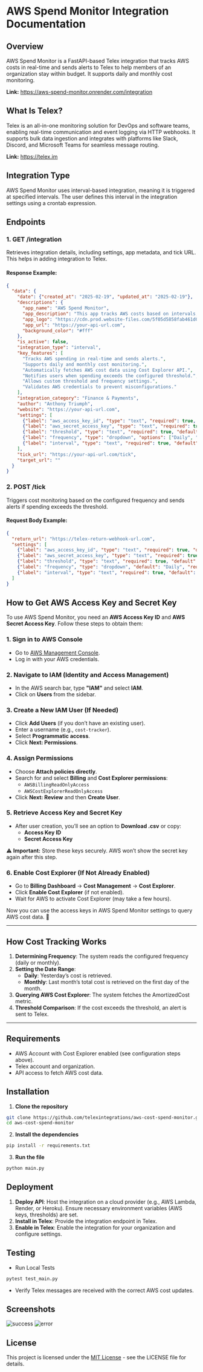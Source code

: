# AWS Spend Monitor Integration Documentation

## Overview
AWS Spend Monitor is a FastAPI-based Telex integration that tracks AWS costs in real-time and sends alerts to Telex to help members of an organization stay within budget. It supports daily and monthly cost monitoring.

**Link:** https://aws-spend-monitor.onrender.com/integration

## What Is Telex?
Telex is an all-in-one monitoring solution for DevOps and software teams, enabling real-time communication and event logging via HTTP webhooks. It supports bulk data ingestion and integrates with platforms like Slack, Discord, and Microsoft Teams for seamless message routing.

**Link:** https://telex.im

## Integration Type
AWS Spend Monitor uses interval-based integration, meaning it is triggered at specified intervals. The user defines this interval in the integration settings using a crontab expression.

## Endpoints

### 1. **GET /integration**
Retrieves integration details, including settings, app metadata, and tick URL.
This helps in adding integration to Telex.

#### Response Example:
```json
{
  "data": {
    "date": {"created_at": "2025-02-19", "updated_at": "2025-02-19"},
    "descriptions": {
      "app_name": "AWS Spend Monitor",
      "app_description": "This app tracks AWS costs based on intervals, sending alerts to Telex to help you stay on budget.",
      "app_logo": "https://cdn.prod.website-files.com/5f05d5858fab461d0d08eaeb/654132b253b4e36b9d799ee4_6427c1d7f47c952c5838718d_2d67f7b91666ed485b01206d538bb37b_1-fc-23372-267-c-4369-8-a-31-294-c-5-f-5-fe-949.webp",
      "app_url": "https://your-api-url.com",
      "background_color": "#fff"
    },
    "is_active": false,
    "integration_type": "interval",
    "key_features": [
      "Tracks AWS spending in real-time and sends alerts.",
      "Supports daily and monthly cost monitoring.",
      "Automatically fetches AWS cost data using Cost Explorer API.",
      "Notifies users when spending exceeds the configured threshold.",
      "Allows custom threshold and frequency settings.",
      "Validates AWS credentials to prevent misconfigurations."
    ],
    "integration_category": "Finance & Payments",
    "author": "Anthony Triumph",
    "website": "https://your-api-url.com",
    "settings": [
      {"label": "aws_access_key_id", "type": "text", "required": true, "default": "key"},
      {"label": "aws_secret_access_key", "type": "text", "required": true, "default": "key"},
      {"label": "threshold", "type": "text", "required": true, "default": "100"},
      {"label": "frequency", "type": "dropdown", "options": ["Daily", "Monthly"], "description": "Select Check Frequency", "default": "Daily", "required": true},
      {"label": "interval", "type": "text", "required": true, "default": "0 0 * * *"}
    ],
    "tick_url": "https://your-api-url.com/tick",
    "target_url": ""
  }
}
```

### 2. **POST /tick**
Triggers cost monitoring based on the configured frequency and sends alerts if spending exceeds the threshold.

#### Request Body Example:
```json
{
  "return_url": "https://telex-return-webhook-url.com",
  "settings": [
    {"label": "aws_access_key_id", "type": "text", "required": true, "default": "your-key"},
    {"label": "aws_secret_access_key", "type": "text", "required": true, "default": "your-secret"},
    {"label": "threshold", "type": "text", "required": true, "default": "100"},
    {"label": "frequency", "type": "dropdown", "default": "Daily", "required": true},
    {"label": "interval", "type": "text", "required": true, "default": "0 0 * * *"}
  ]
}
```

## How to Get AWS Access Key and Secret Key

To use AWS Spend Monitor, you need an **AWS Access Key ID** and **AWS Secret Access Key**. Follow these steps to obtain them:

### **1. Sign in to AWS Console**
- Go to [AWS Management Console](https://aws.amazon.com/console/).
- Log in with your AWS credentials.

### **2. Navigate to IAM (Identity and Access Management)**
- In the AWS search bar, type **"IAM"** and select **IAM**.
- Click on **Users** from the sidebar.

### **3. Create a New IAM User (If Needed)**
- Click **Add Users** (if you don’t have an existing user).
- Enter a username (e.g., `cost-tracker`).
- Select **Programmatic access**.
- Click **Next: Permissions**.

### **4. Assign Permissions**
- Choose **Attach policies directly**.
- Search for and select **Billing** and **Cost Explorer permissions**:
  - `AWSBillingReadOnlyAccess`
  - `AWSCostExplorerReadOnlyAccess`
- Click **Next: Review** and then **Create User**.

### **5. Retrieve Access Key and Secret Key**
- After user creation, you’ll see an option to **Download .csv** or copy:
  - **Access Key ID**
  - **Secret Access Key**

⚠ **Important:** Store these keys securely. AWS won’t show the secret key again after this step.

### **6. Enable Cost Explorer (If Not Already Enabled)**
- Go to **Billing Dashboard** → **Cost Management** → **Cost Explorer**.
- Click **Enable Cost Explorer** (if not enabled).
- Wait for AWS to activate Cost Explorer (may take a few hours).

Now you can use the access keys in AWS Spend Monitor settings to query AWS cost data. 🚀

---

## How Cost Tracking Works
1. **Determining Frequency**: The system reads the configured frequency (daily or monthly).
2. **Setting the Date Range**:
   - **Daily**: Yesterday’s cost is retrieved.
   - **Monthly**: Last month’s total cost is retrieved on the first day of the month.
3. **Querying AWS Cost Explorer**: The system fetches the AmortizedCost metric.
4. **Threshold Comparison**: If the cost exceeds the threshold, an alert is sent to Telex.

---

## Requirements
- AWS Account with Cost Explorer enabled (see configuration steps above).
- Telex account and organization.
- API access to fetch AWS cost data.

## Installation
1. **Clone the repository**
```bash
git clone https://github.com/telexintegrations/aws-cost-spend-monitor.git
cd aws-cost-spend-monitor
```
2. **Install the dependencies**
```bash
pip install -r requirements.txt
```
3. **Run the file**
```bash
python main.py
```

## Deployment
1. **Deploy API**: Host the integration on a cloud provider (e.g., AWS Lambda, Render, or Heroku). Ensure necessary environment variables (AWS keys, thresholds) are set.
2. **Install in Telex**: Provide the integration endpoint in Telex.
3. **Enable in Telex**: Enable the integration for your organization and configure settings.

## Testing

- Run Local Tests
```bash
pytest test_main.py
```
- Verify Telex messages are received with the correct AWS cost updates.

## Screenshots

![success](https://github.com/telexintegrations/aws-cost-spend-monitor/blob/main/images/success_alert.png)
![error](https://github.com/telexintegrations/aws-cost-spend-monitor/blob/main/images/error_alert.png)

## License

This project is licensed under the [MIT License](https://github.com/telexintegrations/aws-cost-spend-monitor/blob/main/LICENSE) - see the LICENSE file for details.





